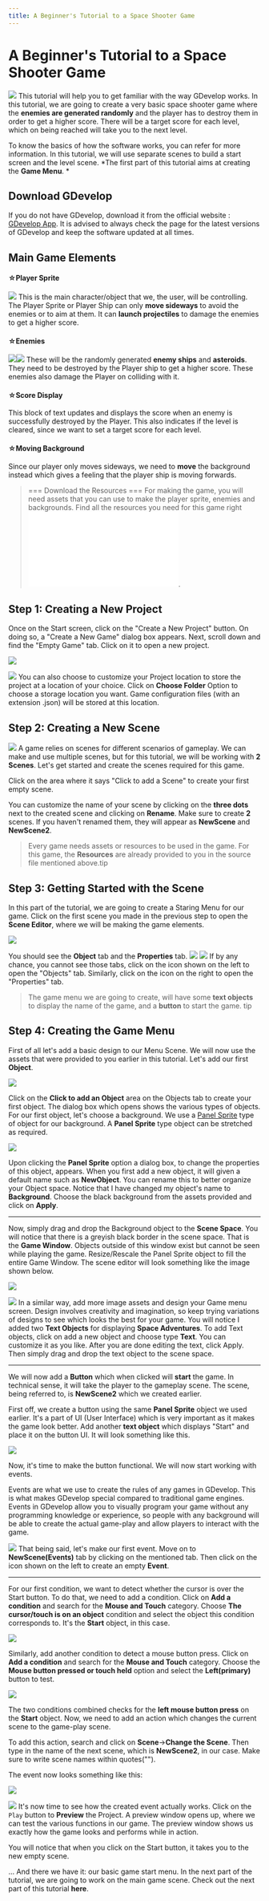 ```yaml
---
title: A Beginner's Tutorial to a Space Shooter Game
---
```

# A Beginner's Tutorial to a Space Shooter Game

![](/gdevelop5/tutorials/bandicam20g190529161603928.gif) This tutorial will help you to get familiar with the way GDevelop works. In this tutorial, we are going to create a very basic space shooter game where the **enemies are generated randomly** and the player has to destroy them in order to get a higher score. There will be a target score for each level, which on being reached will take you to the next level.

To know the basics of how the software works, you can refer [](/gdevelop5/getting_started) for more information. In this tutorial, we will use separate scenes to build a start screen and the level scene. *The first part of this tutorial aims at creating the **Game Menu**. *

## Download GDevelop

If you do not have GDevelop, download it from the official website : [GDevelop App](http://gdevelop-app.com). It is advised to always check the page for the latest versions of GDevelop and keep the software updated at all times.

## Main Game Elements

#### ☆Player Sprite

![](/gdevelop5/tutorials/playership3_red.png) This is the main character/object that we, the user, will be controlling. The Player Sprite or Player Ship can only **move sideways** to avoid the enemies or to aim at them. It can **launch projectiles** to damage the enemies to get a higher score.

#### ☆Enemies

![](/gdevelop5/tutorials/enemyblack1.png)![](/gdevelop5/tutorials/meteorgrey_big3.png) These will be the randomly generated **enemy ships** and **asteroids**. They need to be destroyed by the Player ship to get a higher score. These enemies also damage the Player on colliding with it.

#### ☆Score Display

This block of text updates and displays the score when an enemy is successfully destroyed by the Player. This also indicates if the level is cleared, since we want to set a target score for each level.

#### ☆Moving Background

Since our player only moves sideways, we need to **move** the background instead which gives a feeling that the player ship is moving forwards.

> === Download the Resources === For making the game, you will need assets that you can use to make the player sprite, enemies and backgrounds. Find all the resources you need for this game right ![here](/gdevelop5/tutorials/space_shooter.rar).

## Step 1: Creating a New Project

Once on the Start screen, click on the "Create a New Project" button. On doing so, a "Create a New Game" dialog box appears. Next, scroll down and find the "Empty Game" tab. Click on it to open a new project.

![](/gdevelop5/tutorials/screeenshot_na_test.png)

![](/gdevelop5/tutorials/store_location_for_endless_runner.png) You can also choose to customize your Project location to store the project at a location of your choice. Click on **Choose Folder** Option to choose a storage location you want. Game configuration files (with an extension .json) will be stored at this location.

## Step 2: Creating a New Scene

![](/gdevelop5/tutorials/new_scene_creation_for_endless_runner.png) A game relies on scenes for different scenarios of gameplay. We can make and use multiple scenes, but for this tutorial, we will be working with **2 Scenes**. Let's get started and create the scenes required for this game.

Click on the area where it says "Click to add a Scene" to create your first empty scene.

You can customize the name of your scene by clicking on the **three dots** next to the created scene and clicking on **Rename**. Make sure to create **2** scenes. If you haven't renamed them, they will appear as **NewScene** and **NewScene2**.

>  Every game needs assets or resources to be used in the game. For this game, the **Resources** are already provided to you in the source file mentioned above.tip

## Step 3: Getting Started with the Scene

In this part of the tutorial, we are going to create a Staring Menu for our game. Click on the first scene you made in the previous step to open the **Scene Editor**, where we will be making the game elements.

![](/gdevelop5/tutorials/new_scene_for_endless_runner.png)

You should see the **Object** tab and the **Properties** tab. ![](/gdevelop5/tutorials/screenshot_20190523182052.png) ![](/gdevelop5/tutorials/screenshot_20190523182628.png) If by any chance, you cannot see those tabs, click on the icon shown on the left to open the "Objects" tab. Similarly, click on the icon on the right to open the "Properties" tab.

>  The game menu we are going to create, will have some **text objects** to display the name of the game, and a **button** to start the game. tip

## Step 4: Creating the Game Menu

First of all let's add a basic design to our Menu Scene. We will now use the assets that were provided to you earlier in this tutorial. Let's add our first **Object**.

![](/gdevelop5/tutorials/screenshot_20190529171724.png)

Click on the **Click to add an Object** area on the Objects tab to create your first object. The dialog box which opens shows the various types of objects. For our first object, let's choose a background. We use a [Panel Sprite](/gdevelop5/objects/panel_sprite) type of object for our background. A **Panel Sprite** type object can be stretched as required.

![](/gdevelop5/tutorials/screenshot_20190529172242.png)

Upon clicking the **Panel Sprite** option a dialog box, to change the properties of this object, appears. When you first add a new object, it will given a default name such as **NewObject**. You can rename this to better organize your Object space. Notice that I have changed my object's name to **Background**. Choose the black background from the assets provided and click on **Apply**.

------------------------------------------------------------------------

Now, simply drag and drop the Background object to the **Scene Space**. You will notice that there is a greyish black border in the scene space. That is the **Game Window**. Objects outside of this window exist but cannot be seen while playing the game. Resize/Rescale the Panel Sprite object to fill the entire Game Window. The scene editor will look something like the image shown below.

![](/gdevelop5/tutorials/screenshot_f20190601164918.jpg)

![](/gdevelop5/tutorials/screenshot_20v190601170006.jpg) In a similar way, add more image assets and design your Game menu screen. Design involves creativity and imagination, so keep trying variations of designs to see which looks the best for your game. You will notice I added two **Text Objects** for displaying **Space Adventures**. To add Text objects, click on add a new object and choose type **Text**. You can customize it as you like. After you are done editing the text, click Apply. Then simply drag and drop the text object to the scene space.

------------------------------------------------------------------------

We will now add a **Button** which when clicked will **start** the game. In technical sense, it will take the player to the gameplay scene. The scene, being referred to, is **NewScene2** which we created earlier.

First off, we create a button using the same **Panel Sprite** object we used earlier. It's a part of UI (User Interface) which is very important as it makes the game look better. Add another **text object** which displays "Start" and place it on the button UI. It will look something like this.

![](/gdevelop5/tutorials/screenshot_20190601171608.png)

Now, it's time to make the button functional. We will now start working with events.

Events are what we use to create the rules of any games in GDevelop. This is what makes GDevelop special compared to traditional game engines. Events in GDevelop allow you to visually program your game without any programming knowledge or experience, so people with any background will be able to create the actual game-play and allow players to interact with the game.

![](/gdevelop5/tutorials/screenshot_20190523232911.png) That being said, let's make our first event. Move on to **NewScene(Events)** tab by clicking on the mentioned tab. Then click on the icon shown on the left to create an empty **Event**.

------------------------------------------------------------------------

For our first condition, we want to detect whether the cursor is over the Start button. To do that, we need to add a condition. Click on **Add a condition** and search for the **Mouse and Touch** category. Choose **The cursor/touch is on an object** condition and select the object this condition corresponds to. It's the **Start** object, in this case.

![](/gdevelop5/tutorials/screenshot_20190619200607.png)

Similarly, add another condition to detect a mouse button press. Click on **Add a condition** and search for the **Mouse and Touch** category. Choose the **Mouse button pressed or touch held** option and select the **Left(primary)** button to test.

![](/gdevelop5/tutorials/screenshot_20190619201230.png)

The two conditions combined checks for the **left mouse button press** on the **Start** object. Now, we need to add an action which changes the current scene to the game-play scene.

To add this action, search and click on **Scene**→**Change the Scene**. Then type in the name of the next scene, which is **NewScene2**, in our case. Make sure to write scene names within quotes("").

The event now looks something like this:

![](/gdevelop5/tutorials/screenshot_20190619202830.png)

![](/gdevelop5/tutorials/screenshot_20190524003448.png) It's now time to see how the created event actually works. Click on the `Play` button to **Preview** the Project. A preview window opens up, where we can test the various functions in our game. The preview window shows us exactly how the game looks and performs while in action.

You will notice that when you click on the Start button, it takes you to the new empty scene.

... And there we have it: our basic game start menu. In the next part of the tutorial, we are going to work on the main game scene. Check out the next part of this tutorial **here**.
